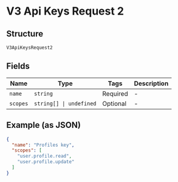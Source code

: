 
# V3 Api Keys Request 2

## Structure

`V3ApiKeysRequest2`

## Fields

| Name | Type | Tags | Description |
|  --- | --- | --- | --- |
| `name` | `string` | Required | - |
| `scopes` | `string[] \| undefined` | Optional | - |

## Example (as JSON)

```json
{
  "name": "Profiles key",
  "scopes": [
    "user.profile.read",
    "user.profile.update"
  ]
}
```

